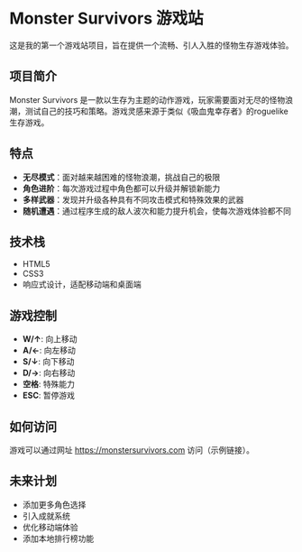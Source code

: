 # Monster Survivors 游戏站

这是我的第一个游戏站项目，旨在提供一个流畅、引人入胜的怪物生存游戏体验。

## 项目简介

Monster Survivors 是一款以生存为主题的动作游戏，玩家需要面对无尽的怪物浪潮，测试自己的技巧和策略。游戏灵感来源于类似《吸血鬼幸存者》的roguelike生存游戏。

## 特点

- **无尽模式**：面对越来越困难的怪物浪潮，挑战自己的极限
- **角色进阶**：每次游戏过程中角色都可以升级并解锁新能力
- **多样武器**：发现并升级各种具有不同攻击模式和特殊效果的武器
- **随机遭遇**：通过程序生成的敌人波次和能力提升机会，使每次游戏体验都不同

## 技术栈

- HTML5
- CSS3
- 响应式设计，适配移动端和桌面端

## 游戏控制

- **W/↑**: 向上移动
- **A/←**: 向左移动
- **S/↓**: 向下移动
- **D/→**: 向右移动
- **空格**: 特殊能力
- **ESC**: 暂停游戏

## 如何访问

游戏可以通过网址 https://monstersurvivors.com 访问（示例链接）。

## 未来计划

- 添加更多角色选择
- 引入成就系统
- 优化移动端体验
- 添加本地排行榜功能 